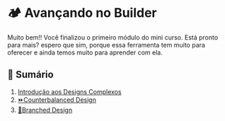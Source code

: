 # 🏕️ Avançando no Builder

Muito bem!! Você finalizou o primeiro módulo do mini curso. Está pronto para mais? espero que sim, porque essa ferramenta tem muito para oferecer e ainda temos muito para aprender com ela.

## 👻 Sumário
1. [Introdução aos Designs Complexos](1.ComplexDesigns.md)
2. [⏩Counterbalanced Design](2.Counterbalanced.md)
3. [🌳Branched Design](3.BranchedDesign.md)